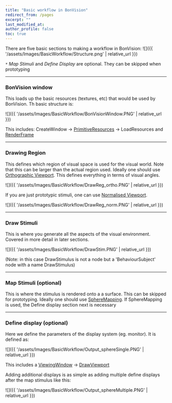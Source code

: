 ```yaml
---
title: "Basic workflow in BonVision"
redirect_from: /pages
excerpt: ""
last_modified_at: 
author_profile: false
toc: true
---
```

There are five basic sections to making a workflow in BonVision:
![]({{ '/assets/Images/BasicWorkflow/Structure.png' | relative_url }})

`*` *Map Stimuli* and *Define Display* are optional. They can be skipped when prototyping

***

### BonVision window 
This loads up the basic resources (textures, etc) that would be used by BonVision. Th basic structure is:

![]({{ '/assets/Images/BasicWorkflow/BonVisionWindow.PNG' | relative_url }})

This includes: CreateWindow &rarr; [PrimitiveResources](/docs/PrimitiveResources) &rarr; LoadResources
and [RenderFrame](/docs/Shaders)

***

### Drawing Region
This defines which region of visual space is used for the visual world. Note that this can be larger than the actual region used. Ideally one should use [Orthographic Viewport](/docs/OrthographicViewport). This defines everything in terms of visual angles. 

![]({{ '/assets/Images/BasicWorkflow/DrawReg_ortho.PNG' | relative_url }})

If you are just prototypic stimuli, one can use [Normalised Viewport](/docs/NormalisedViewport). 

![]({{ '/assets/Images/BasicWorkflow/DrawReg_norm.PNG' | relative_url }})

***

### Draw Stimuli
This is where you generate all the aspects of the visual environment. Covered in more detail in later sections.

![]({{ '/assets/Images/BasicWorkflow/DrawStim.PNG' | relative_url }})

(Note: in this case DrawStimulus is not a node but a 'BehaviourSubject' node with a name DrawStimulus)

***

### Map Stimuli (optional)
This is where the stimulus is rendered onto a a surface. This can be skipped for prototyping.
Ideally one should use [SphereMapping](/docs/SphereMapping). If SphereMapping is used, the Define display section next is necessary

***

### Define display (optional)
Here we define the parameters of the display system (eg. monitor). It is defined as:

![]({{ '/assets/Images/BasicWorkflow/Output_sphereSingle.PNG' | relative_url }})

This includes a [ViewingWindow](/docs/ViewingWindow) &rarr; [DrawViewport](/docs/DrawViewport)

Adding additional displays is as simple as adding multiple define displays after the map stimulus like this:

![]({{ '/assets/Images/BasicWorkflow/Output_sphereMultiple.PNG' | relative_url }})




